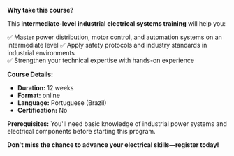 **Why take this course?**

This **intermediate-level industrial electrical systems training** will help you:

✅ Master power distribution, motor control, and automation systems on an intermediate level
✅ Apply safety protocols and industry standards in industrial environments  
✅ Strengthen your technical expertise with hands-on experience

**Course Details:**
- **Duration:** 12 weeks
- **Format:** online
- **Language:** Portuguese (Brazil)
- **Certification:** No

**Prerequisites:**
You'll need basic knowledge of industrial power systems and electrical components before starting this program.

**Don't miss the chance to advance your electrical skills—register today!**
